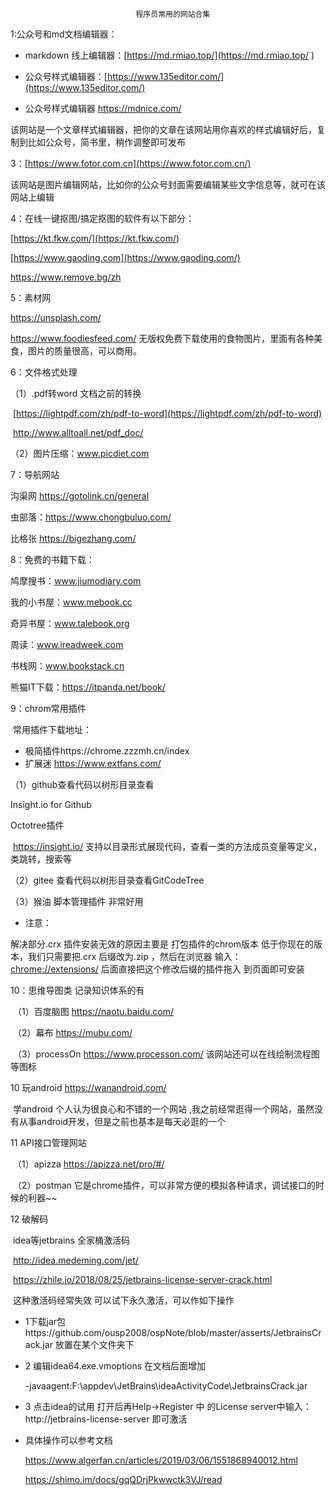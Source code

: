 								程序员常用的网站合集

1:公众号和md文档编辑器：

- markdown 线上编辑器：[https://md.rmiao.top/](https://md.rmiao.top/ )

- 公众号样式编辑器：[https://www.135editor.com/](https://www.135editor.com/)
- 公众号样式编辑器 https://mdnice.com/



该网站是一个文章样式编辑器，把你的文章在该网站用你喜欢的样式编辑好后，复制到比如公众号，简书里，稍作调整即可发布

3：[https://www.fotor.com.cn](https://www.fotor.com.cn/)

该网站是图片编辑网站，比如你的公众号封面需要编辑某些文字信息等，就可在该网站上编辑

4：在线一键抠图/搞定抠图的软件有以下部分：

[https://kt.fkw.com/](<https://kt.fkw.com/>)

[https://www.gaoding.com](https://www.gaoding.com/)

<https://www.remove.bg/zh>

5：素材网

https://unsplash.com/

<https://www.foodiesfeed.com/>  无版权免费下载使用的食物图片，里面有各种美食，图片的质量很高，可以商用。

6：文件格式处理

（1）.pdf转word  文档之前的转换

​	[https://lightpdf.com/zh/pdf-to-word](https://lightpdf.com/zh/pdf-to-word)

​	<http://www.alltoall.net/pdf_doc/>

（2）图片压缩：www.picdiet.com

7：导航网站

沟渠网 https://gotolink.cn/general

虫部落：<https://www.chongbuluo.com/>

比格张 <https://bigezhang.com/>

8：免费的书籍下载：

鸠摩搜书：www.jiumodiary.com

我的小书屋：www.mebook.cc

奇异书屋：www.talebook.org

周读：www.ireadweek.com

书栈网：www.bookstack.cn

熊猫IT下载：<https://itpanda.net/book/>

9：chrom常用插件  

​	常用插件下载地址：

-  极简插件https://chrome.zzzmh.cn/index
- 扩展迷 https://www.extfans.com/

（1）github查看代码以树形目录查看

 Insight.io for Github

 Octotree插件

​	https://insight.io/  支持以目录形式展现代码，查看一类的方法成员变量等定义，类跳转，搜索等

（2）gitee 查看代码以树形目录查看GitCodeTree

（3）猴油 脚本管理插件 非常好用

* 注意：

解决部分.crx 插件安装无效的原因主要是 打包插件的chrom版本 低于你现在的版本，我们只需要把.crx 后缀改为.zip ，然后在浏览器 输入：[chrome://extensions/](chrome://extensions/)  后面直接把这个修改后缀的插件拖入 到页面即可安装



10：思维导图类 记录知识体系的有

​	（1）百度脑图 <https://naotu.baidu.com/>

​	（2）幕布 <https://mubu.com/>

​	（3）processOn <https://www.processon.com/>  该网站还可以在线绘制流程图等图标

10 玩android <https://wanandroid.com/>

​	学android 个人认为很良心和不错的一个网站 ,我之前经常逛得一个网站，虽然没有从事android开发，但是之前也基本是每天必逛的一个

11 API接口管理网站 

​	（1）apizza <https://apizza.net/pro/#/>

​	（2）postman  它是chrome插件，可以非常方便的模拟各种请求，调试接口的时候的利器~~

12 破解码

​	idea等jetbrains 全家桶激活码

​	http://idea.medeming.com/jet/

​	https://zhile.io/2018/08/25/jetbrains-license-server-crack.html

​	这种激活码经常失效 可以试下永久激活，可以作如下操作

- 1下载jar包https://github.com/ousp2008/ospNote/blob/master/asserts/JetbrainsCrack.jar  放置在某个文件夹下

- 2 编辑idea64.exe.vmoptions  在文档后面增加

   -javaagent:F:\appdev\JetBrains\ideaActivityCode\JetbrainsCrack.jar

- 3 点击idea的试用 打开后再Help->Register 中 的License server中输入：http://jetbrains-license-server  即可激活

- 具体操作可以参考文档

  https://www.algerfan.cn/articles/2019/03/06/1551868940012.html

  https://shimo.im/docs/gqQDrjPkwwctk3VJ/read





